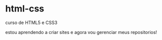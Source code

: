 # html-css
 curso de HTML5 e CSS3

estou aprendendo a criar sites e agora vou gerenciar meus repositorios!